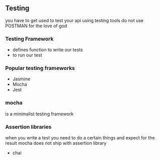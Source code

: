 ## Testing

you have to get used to test your api using testing tools
do not use POSTMAN for the love of god

### Testing Framework

- defines function to write our tests
- to run our test

### Popular testing frameworks

- Jasmine
- Mocha
- Jest

### mocha

is a minimalist testing framework

### Assertion libraries

when you write a test you need to do a certain things and expect for the result
mocha does not ship with assertion library

- chai



